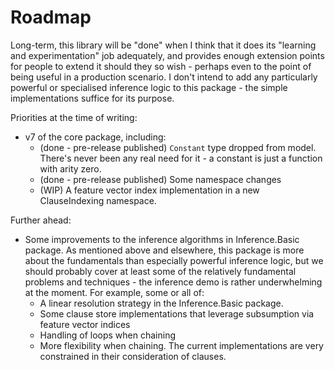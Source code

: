 ﻿# Roadmap

Long-term, this library will be "done" when I think that it does its "learning and experimentation" job adequately, and provides enough extension points for people to extend it should they so wish - perhaps even to the point of being useful in a production scenario.
I don't intend to add any particularly powerful or specialised inference logic to this package - the simple implementations suffice for its purpose.

Priorities at the time of writing:

* v7 of the core package, including:
  * (done - pre-release published) `Constant` type dropped from model.
    There's never been any real need for it - a constant is just a function with arity zero.
  * (done - pre-release published) Some namespace changes
  * (WIP) A feature vector index implementation in a new ClauseIndexing namespace.

Further ahead:

* Some improvements to the inference algorithms in Inference.Basic package.
  As mentioned above and elsewhere, this package is more about the fundamentals than especially powerful inference logic, but we should probably cover at least some of the relatively fundamental problems and techniques - the inference demo is rather underwhelming at the moment.
  For example, some or all of:
  * A linear resolution strategy in the Inference.Basic package.
  * Some clause store implementations that leverage subsumption via feature vector indices
  * Handling of loops when chaining
  * More flexibility when chaining. The current implementations are very constrained in their consideration of clauses.
